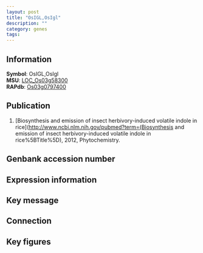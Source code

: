 ```yaml
---
layout: post
title: "OsIGL,OsIgl"
description: ""
category: genes
tags: 
---
```


## Information
__Symbol__: OsIGL,OsIgl  
__MSU__: [LOC_Os03g58300](http://rice.plantbiology.msu.edu/cgi-bin/ORF_infopage.cgi?orf=LOC_Os03g58300)  
__RAPdb__: [Os03g0797400](http://rapdb.dna.affrc.go.jp/viewer/gbrowse_details/irgsp1?name=Os03g0797400)  

## Publication
1. [Biosynthesis and emission of insect herbivory-induced volatile indole in rice](http://www.ncbi.nlm.nih.gov/pubmed?term=(Biosynthesis and emission of insect herbivory-induced volatile indole in rice%5BTitle%5D), 2012, Phytochemistry.

## Genbank accession number

## Expression information

## Key message

## Connection

## Key figures


